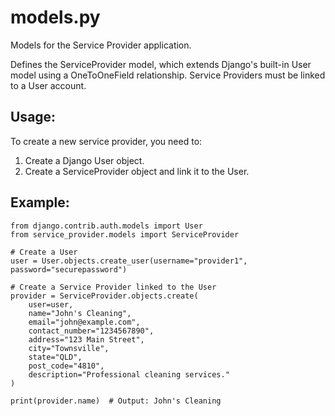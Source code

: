 # models.py
Models for the Service Provider application.

Defines the ServiceProvider model, which extends Django's built-in User model using a OneToOneField relationship. 
Service Providers must be linked to a User account.

## Usage:
To create a new service provider, you need to:
1. Create a Django User object.
2. Create a ServiceProvider object and link it to the User.

## Example:
```
from django.contrib.auth.models import User
from service_provider.models import ServiceProvider

# Create a User
user = User.objects.create_user(username="provider1", password="securepassword")

# Create a Service Provider linked to the User
provider = ServiceProvider.objects.create(
    user=user,
    name="John's Cleaning",
    email="john@example.com",
    contact_number="1234567890",
    address="123 Main Street",
    city="Townsville",
    state="QLD",
    post_code="4810",
    description="Professional cleaning services."
)

print(provider.name)  # Output: John's Cleaning
```